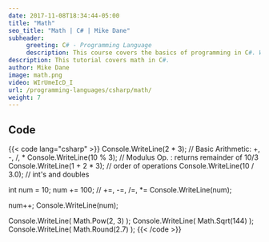 ```yaml
---
date: 2017-11-08T18:34:44-05:00
title: "Math"
seo_title: "Math | C# | Mike Dane"
subheader:
     greeting: C# - Programming Language
     description: This course covers the basics of programming in C#. Work your way through the videos and we'll teach you everything you need to know to start your programming journey!
description: This tutorial covers math in C#.
author: Mike Dane
image: math.png
video: WIrUmeIcD_I
url: /programming-languages/csharp/math/
weight: 7
---
```

## Code

{{< code lang="csharp" >}}
Console.WriteLine(2 * 3);         // Basic Arithmetic: +, -, /, *
Console.WriteLine(10 % 3);        // Modulus Op. : returns remainder of 10/3
Console.WriteLine(1 + 2 * 3);     // order of operations
Console.WriteLine(10 / 3.0);      // int's and doubles


int num = 10;
num += 100; // +=, -=, /=, *=
Console.WriteLine(num);

num++;
Console.WriteLine(num);

Console.WriteLine( Math.Pow(2, 3) );
Console.WriteLine( Math.Sqrt(144) );
Console.WriteLine( Math.Round(2.7) );
{{< /code >}}